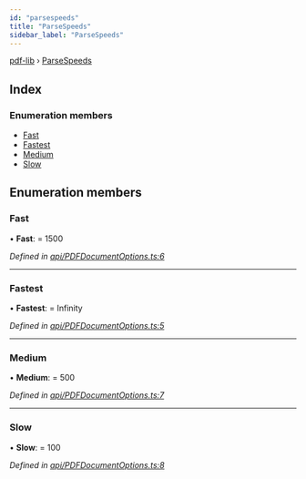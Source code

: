 ```yaml
---
id: "parsespeeds"
title: "ParseSpeeds"
sidebar_label: "ParseSpeeds"
---
```


[pdf-lib](../index.md) › [ParseSpeeds](parsespeeds.md)

## Index

### Enumeration members

* [Fast](parsespeeds.md#fast)
* [Fastest](parsespeeds.md#fastest)
* [Medium](parsespeeds.md#medium)
* [Slow](parsespeeds.md#slow)

## Enumeration members

###  Fast

• **Fast**: = 1500

*Defined in [api/PDFDocumentOptions.ts:6](https://github.com/Hopding/pdf-lib/blob/d213f92/src/api/PDFDocumentOptions.ts#L6)*

___

###  Fastest

• **Fastest**: = Infinity

*Defined in [api/PDFDocumentOptions.ts:5](https://github.com/Hopding/pdf-lib/blob/d213f92/src/api/PDFDocumentOptions.ts#L5)*

___

###  Medium

• **Medium**: = 500

*Defined in [api/PDFDocumentOptions.ts:7](https://github.com/Hopding/pdf-lib/blob/d213f92/src/api/PDFDocumentOptions.ts#L7)*

___

###  Slow

• **Slow**: = 100

*Defined in [api/PDFDocumentOptions.ts:8](https://github.com/Hopding/pdf-lib/blob/d213f92/src/api/PDFDocumentOptions.ts#L8)*
